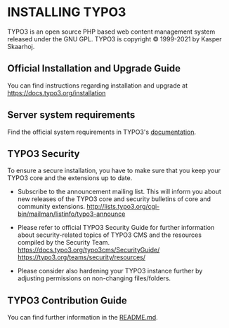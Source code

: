 INSTALLING TYPO3
================

TYPO3 is an open source PHP based web content management system released
under the GNU GPL. TYPO3 is copyright © 1999-2021 by Kasper Skaarhoj.

Official Installation and Upgrade Guide
---------------------------------------

You can find instructions regarding installation and upgrade at
https://docs.typo3.org/installation


Server system requirements
--------------------------

Find the official system requirements in TYPO3's [documentation](https://docs.typo3.org/system-requirements).

TYPO3 Security
--------------

To ensure a secure installation, you have to make sure that you keep
your TYPO3 core and the extensions up to date.

* Subscribe to the announcement mailing list. This will inform you about
  new releases of the TYPO3 core and security bulletins of core and
  community extensions.
  http://lists.typo3.org/cgi-bin/mailman/listinfo/typo3-announce

* Please refer to official TYPO3 Security Guide for further information
  about security-related topics of TYPO3 CMS and the resources compiled
  by the Security Team. https://docs.typo3.org/typo3cms/SecurityGuide/
  https://typo3.org/teams/security/resources/

* Please consider also hardening your TYPO3 instance further by
  adjusting permissions on non-changing files/folders.

TYPO3 Contribution Guide
------------------------

You can find further information in the
[README.md](README.md#contributing).
